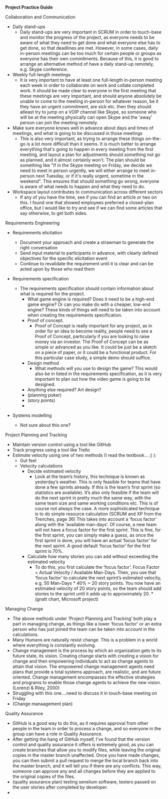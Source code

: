 **Project Practice Guide**

Collaboration and Communication
* Daily stand-ups
  * Daily stand-ups are very important in SCRUM in order to touch-base and monitor the progress of the project, as everyone needs to be aware of what they need to get done and what everyone else has to get done, so that deadlines are met. However, in some cases, daily in-person meetings can be too much for certain people or groups as everyone has their own commitments. Because of this, it is good to arrange an alternative method of have a daily stand-up remotely, e.g. Skype conference.
* Weekly full-length meetings
  * It is very important to have at least one full-length in-person meeting each week in order to collaborate on work and collate completed work. It should be made clear to everyone in the first meeting that these meetings are very important, and should anyone absolutely be unable to come to the meeting in-person for whatever reason, be it they have an urgent commitment, are sick etc. then they should atleast try to jump on a VOIP channel like Skype, so someone who will be at the meeting physically can open Skype and the 'away' person can join the meeting remotely.
* Make sure everyone knows well in advance about days and times of meetings, and what is going to be discussed in those meetings
  * This is also very important, as trying to arrange these things on-the-go is a lot more difficult than it seems. It is much better to arrange everything that's going to happen in every meeting from the first meeting, and layout a plan for adjustments should something not go as planned, and it almost certainly won't. The plan should be something like "If in the Skype meeting on Friday, we decide we need to meet in person urgently, we will either arrange to meet in-person next Tuesday, or if it's really urgent, sometime in the weekend". This ensures that should something go wrong, everyone is aware of what needs to happen and what they need to do. 
* Workspace layout contributes to communication across different sectors
  * If any of you have the time, see if you can find an article or two on this. I found one that showed employees preferred a closed-plan office, but I would like to try and see if we can find some articles that say otherwise, to get both sides.


Requirements Engineering
* Requirements elicitation
	* Document your approach and create a strawman to generate the right conversation
	* Send input material to participants in advance, with clearly defined objectives for the specific elicitation event
	* Continue to revalidate the requirement until it is clear and can be acted upon by those who read them
* Requirements specification
	* The requirements specification should contain information about what is required for the project.
		* What game engine is required? Does it need to be a high-end game engine? Or can you make do with a cheaper, low-end engine? These kinds of things will need to be taken into account when creating the requirements specification.
		* Proof of concept.
			* Proof of Concept is really important for any project, as in order for an idea to become reality, people need to see a Proof of Concept, particularly if you are looking to raise money via an investor.
			The Proof of Concept can be as simple or advanced as you like. It could be just be a sketch on a piece of paper, or it could be a functional product. For this particular case study, a simple demo should suffice.
		* Design method
			* What methods will you use to design the game? This would also be in listed in the requirements specification, as it is very important to plan out how the video game is going to be designed.
		* Anything else required? Art design?
		* (planning poker)
		* (story points)
		* 
		
* Systems modelling
	* Not sure about this one?



Project Planning and Tracking
* Maintain version control using a tool like GitHub
* Track progress using a tool like Trello
* Estimate velocity using one of two methods (I read the textbook… ;) ):
    * Gut feel
    * Velocity calculations
      * Decide estimated velocity
        * Look at the team’s history, this technique is known as yesterday’s weather. This is only feasible for teams that have done a few sprints already. If this is the team’s first sprint (so statistics are available). It’s also only feasible if the team will do the next sprint in pretty much the same way, with the same team size and same working conditions etc. This is of course not always the case.
          A more sophisticated technique is to do simple resource calculation (SCRUM and XP from the Trenches, page 36)
          This takes into account a ‘focus factor’ along with the ‘available man-days’. Of course, a new team will not have a focus factor for the first sprint. This is fine, for the first sprint, you can simply make a guess, as once the first sprint is done, you will have an actual ‘focus factor’ for the next sprint. A good default ‘focus factor’ for the first sprint is 70%.
      * Calculate how many stories you can add without exceeding the estimated velocity
        * To do this, you first calculate the ‘focus factor’. Focus Factor = Actual Velocity / Available Man-Days.
          Then, you use that ‘focus factor’ to calculate the next sprint’s estimated velocity, e.g. 50 Man-Days * 40% = 20 story points.
          You now have an estimated velocity of 20 story points, so the team should add stories to the sprint until it adds up to approximately 20.
	*(gnatt chart, Microsoft project)

Managing Change
* The above methods under ‘Project Planning and Tracking’ both play a part in managing change, as things like a lower ‘focus factor’ or an extra person who has just joined the team can be taken into account in the calculations.
* Many Humans are naturally resist change. This is a problem in a world where everything is constantly evolving. 
* Change management is the process by which an organization gets to its future state, its vision. Creating change starts with creating a vision for change and then empowering individuals to act as change agents to attain that vision. The empowered change management agents need plans that provide a total systems approach, are realistic, and are future oriented. Change management encompasses the effective strategies and programs to enable those change agents to achieve the new vision. (Lorenzi & Riley, 2000)
* Struggling with this one....need to discuss it in touch-base meeting on Friday
* (Change manaagement plan) 

Quality Assurance
* GitHub is a good way to do this, as it requires approval from other people in the team in order to process a change, and so everyone in the group can have a role in Quality Assurance.
* After getting the hang of GitHub myself, I've found that the version control and quality assurance it offers is extremely good, as you can create branches that allow you to modify files, while leaving the original copies in the master branch unaffected. Once you have made changes, you can then submit a pull request to merge the local branch back into the master branch, and it will tell you if there are any conflicts. This way, someone can approve any and all changes before they are applied to the original copies of the files.
* (quality assurance plan) testing senelium software, testers passed on the user stories after completed by developer.
* 
